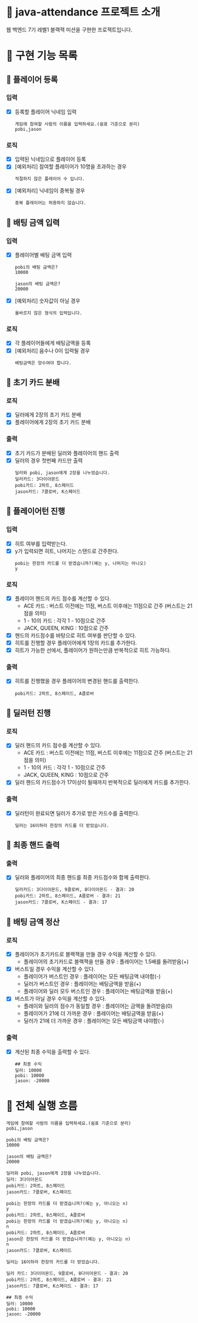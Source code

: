 # :sparkling_heart: java-attendance 프로젝트 소개

웹 백엔드 7기 레벨1 블랙잭 미션을 구현한 프로젝트입니다.

# :dart: 구현 기능 목록

## :rocket: 플레이어 등록

### 입력

- [x] 등록할 플레이어 닉네임 입력

    ```
    게임에 참여할 사람의 이름을 입력하세요.(쉼표 기준으로 분리)
    pobi,jason
    ```

### 로직

- [x] 입력된 닉네임으로 플레이어 등록
- [x] [예외처리] 참여할 플레이어가 10명을 초과하는 경우
    ```
    적절하지 않은 플레이어 수 입니다.
    ```
- [x] [예외처리] 닉네임이 중복될 경우
    ```
    중복 플레이어는 허용하지 않습니다.
    ```

## :rocket: 배팅 금액 입력

### 입력

- [x] 플레이어별 배팅 금액 입력

    ```
    pobi의 배팅 금액은?
    10000
    
    jason의 배팅 금액은?
    20000
    ```
- [x] [예외처리] 숫자값이 아닐 경우
    ```
    올바르지 않은 형식의 입력입니다.
    ```

### 로직

- [x] 각 플레이어들에게 배팅금액을 등록
- [x] [예외처리] 음수나 0이 입력될 경우
    ```
    배팅금액은 양수여야 합니다.
    ```

## :rocket: 초기 카드 분배

### 로직

- [x] 딜러에게 2장의 초기 카드 분배
- [x] 플레이어에게 2장의 초기 카드 분배

### 출력

- [x] 초기 카드가 분배된 딜러와 플레이어의 핸드 출력
- [x] 딜러의 경우 첫번째 카드만 출력
    ```
    딜러와 pobi, jason에게 2장을 나누었습니다.
    딜러카드: 3다이아몬드
    pobi카드: 2하트, 8스페이드
    jason카드: 7클로버, K스페이드
    ```

## :rocket: 플레이어턴 진행

### 입력

- [x] 히트 여부를 입력받는다.
- [x] y가 입력되면 히트, 나머지는 스탠드로 간주한다.
    ```
    pobi는 한장의 카드를 더 받겠습니까?(예는 y, 나머지는 아니오)
    y
    ```

### 로직

- [x] 플레이어 핸드의 카드 점수를 계산할 수 있다.
    - ACE 카드 : 버스트 이전에는 11점, 버스트 이후에는 11점으로 간주 (버스트는 21점을 의미)
    - 1 - 10의 카드 : 각각 1 - 10점으로 간주
    - JACK, QUEEN, KING : 10점으로 간주
- [x] 핸드의 카드점수를 바탕으로 히트 여부를 판단할 수 있다.
- [x] 히트를 진행할 경우 플레이어에게 1장의 카드를 추가한다.
- [x] 히트가 가능한 선에서, 플레이어가 원하는만큼 반복적으로 히트 가능하다.

### 출력

- [x] 히트를 진행했을 경우 플레이어의 변경된 핸드를 출력한다.
    ```
    pobi카드: 2하트, 8스페이드, A클로버
    ```

## :rocket: 딜러턴 진행

### 로직

- [x] 딜러 핸드의 카드 점수를 계산할 수 있다.
    - ACE 카드 : 버스트 이전에는 11점, 버스트 이후에는 11점으로 간주 (버스트는 21점을 의미)
    - 1 - 10의 카드 : 각각 1 - 10점으로 간주
    - JACK, QUEEN, KING : 10점으로 간주
- [x] 딜러 핸드의 카드점수가 17이상이 될때까지 반복적으로 딜러에게 카드를 추가한다.

### 출력

- [x] 딜러턴이 완료되면 딜러가 추가로 받은 카드수를 출력한다.
    ```
    딜러는 16이하라 한장의 카드를 더 받았습니다.
    ```

## :rocket: 최종 핸드 출력

### 출력

- [x] 딜러와 플레이어의 최종 핸드를 최종 카드점수와 함께 출력한다.
    ```
    딜러카드: 3다이아몬드, 9클로버, 8다이아몬드 - 결과: 20
    pobi카드: 2하트, 8스페이드, A클로버 - 결과: 21
    jason카드: 7클로버, K스페이드 - 결과: 17
    ```

## :rocket: 배팅 금액 정산

### 로직

- [x] 플레이어가 초기카드로 블랙잭을 만들 경우 수익을 계산할 수 있다.
    - 플레이어의 초기카드로 블랙잭을 만들 경우 : 플레이어는 1.5배를 돌려받음(+)
- [x] 버스트일 경우 수익을 계산할 수 있다.
    - 플레이어가 버스트인 경우 : 플레이어는 모든 배팅금액 내야함(-)
    - 딜러가 버스트인 경우 : 플레이어는 배팅금액을 받음(+)
    - 플레이어와 딜러 모두 버스트인 경우 :  플레이어는 배팅금액을 받음(+)
- [x] 버스트가 아닐 경우 수익을 계산할 수 있다.
    - 플레이와 딜러의 점수가 동일할 경우 : 플레이어는 금액을 돌려받음(0)
    - 플레이어가 21에 더 가까운 경우 : 플레이어는 배팅금액을 받음(+)
    - 딜러가 21에 더 가까운 경우 : 플레이어는 모든 배팅금액 내야함(-)

### 출력

- [X] 계산된 최종 수익을 출력할 수 있다.
    ```
    ## 최종 수익
    딜러: 10000
    pobi: 10000
    jason: -20000
    ```

# :dart: 전체 실행 흐름

```
게임에 참여할 사람의 이름을 입력하세요.(쉼표 기준으로 분리)
pobi,jason

pobi의 배팅 금액은?
10000

jason의 배팅 금액은?
20000

딜러와 pobi, jason에게 2장을 나누었습니다.
딜러: 3다이아몬드
pobi카드: 2하트, 8스페이드
jason카드: 7클로버, K스페이드

pobi는 한장의 카드를 더 받겠습니까?(예는 y, 아니오는 n)
y
pobi카드: 2하트, 8스페이드, A클로버
pobi는 한장의 카드를 더 받겠습니까?(예는 y, 아니오는 n)
n
pobi카드: 2하트, 8스페이드, A클로버
jason은 한장의 카드를 더 받겠습니까?(예는 y, 아니오는 n)
n
jason카드: 7클로버, K스페이드

딜러는 16이하라 한장의 카드를 더 받았습니다.

딜러 카드: 3다이아몬드, 9클로버, 8다이아몬드 - 결과: 20
pobi카드: 2하트, 8스페이드, A클로버 - 결과: 21
jason카드: 7클로버, K스페이드 - 결과: 17

## 최종 수익
딜러: 10000
pobi: 10000 
jason: -20000
```